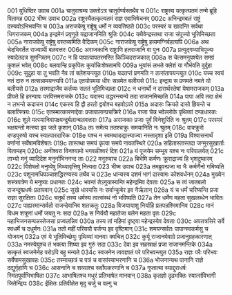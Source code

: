001  युधिष्ठिर उवाच
001a चातुराश्रम्य उक्तोऽत्र चातुर्वर्ण्यस्तथैव च
001c राष्ट्रस्य यत्कृत्यतमं तन्मे ब्रूहि पितामह
002  भीष्म उवाच
002a राष्ट्रस्यैतत्कृत्यतमं राज्ञ एवाभिषेचनम्
002c अनिन्द्रमबलं राष्ट्रं दस्यवोऽभिभवन्ति च
003a अराजकेषु राष्ट्रेषु धर्मो न व्यवतिष्ठते
003c परस्परं च खादन्ति सर्वथा धिगराजकम्
004a इन्द्रमेनं प्रवृणुते यद्राजानमिति श्रुतिः
004c यथैवेन्द्रस्तथा राजा संपूज्यो भूतिमिच्छता
005a नाराजकेषु राष्ट्रेषु वस्तव्यमिति वैदिकम्
005c नाराजकेषु राष्ट्रेषु हव्यमग्निर्वहत्यपि
006a अथ चेदभिवर्तेत राज्यार्थी बलवत्तरः
006c अराजकानि राष्ट्राणि हतराजानि वा पुनः
007a प्रत्युद्गम्याभिपूज्यः स्यादेतदत्र सुमन्त्रितम्
007c न हि पापात्पापतरमस्ति किञ्चिदराजकात्
008a स चेत्समनुपश्येत समग्रं कुशलं भवेत्
008c बलवान्हि प्रकुपितः कुर्यान्निःशेषतामपि
009a भूयांसं लभते क्लेशं या गौर्भवति दुर्दुहा
009c सुदुहा या तु भवति नैव तां क्लेशयन्त्युत
010a यदतप्तं प्रणमति न तत्संतापयन्त्युत
010c यच्च स्वयं नतं दारु न तत्सन्नामयन्त्यपि
011a एतयोपमया धीरः सन्नमेत बलीयसे
011c इन्द्राय स प्रणमते नमते यो बलीयसे
012a तस्माद्राजैव कर्तव्यः सततं भूतिमिच्छता
012c न धनार्थो न दारार्थस्तेषां येषामराजकम्
013a प्रीयते हि हरन्पापः परवित्तमराजके
013c यदास्य उद्धरन्त्यन्ये तदा राजानमिच्छति
014a पापा अपि तदा क्षेमं न लभन्ते कदाचन
014c एकस्य हि द्वौ हरतो द्वयोश्च बहवोऽपरे
015a अदासः क्रियते दासो ह्रियन्ते च बलात्स्त्रियः
015c एतस्मात्कारणाद्देवाः प्रजापालान्प्रचक्रिरे
016a राजा चेन्न भवेल्लोके पृथिव्यां दण्डधारकः
016c शूले मत्स्यानिवापक्ष्यन्दुर्बलान्बलवत्तराः
017a अराजकाः प्रजाः पूर्वं विनेशुरिति नः श्रुतम्
017c परस्परं भक्षयन्तो मत्स्या इव जले कृशान्
018a ताः समेत्य ततश्चक्रुः समयानिति नः श्रुतम्
018c वाक्क्रूरो दण्डपुरुषो यश्च स्यात्पारदारिकः
018e यश्च न स्वमथादद्यात्त्याज्या नस्तादृशा इति
019a विश्वासनार्थं वर्णानां सर्वेषामविशेषतः
019c तास्तथा समयं कृत्वा समये नावतस्थिरे
020a सहितास्तास्तदा जग्मुरसुखार्ताः पितामहम्
020c अनीश्वरा विनश्यामो भगवन्नीश्वरं दिश
021a यं पूजयेम सम्भूय यश्च नः परिपालयेत्
021c ताभ्यो मनुं व्यादिदेश मनुर्नाभिननन्द ताः
022  मनुरुवाच
022a बिभेमि कर्मणः क्रूराद्राज्यं हि भृशदुष्करम्
022c विशेषतो मनुष्येषु मिथ्यावृत्तिषु नित्यदा
023  भीष्म उवाच
023a तमब्रुवन्प्रजा मा भैः कर्मणैनो गमिष्यति
023c पशूनामधिपञ्चाशद्धिरण्यस्य तथैव च
023e धान्यस्य दशमं भागं दास्यामः कोशवर्धनम्
024a मुख्येन शस्त्रपत्रेण ये मनुष्याः प्रधानतः
024c भवन्तं तेऽनुयास्यन्ति महेन्द्रमिव देवताः
025a स त्वं जातबलो राजन्दुष्प्रधर्षः प्रतापवान्
025c सुखे धास्यसि नः सर्वान्कुबेर इव नैर्ऋतान्
026a यं च धर्मं चरिष्यन्ति प्रजा राज्ञा सुरक्षिताः
026c चतुर्थं तस्य धर्मस्य त्वत्संस्थं नो भविष्यति
027a तेन धर्मेण महता सुखलब्धेन भावितः
027c पाह्यस्मान्सर्वतो राजन्देवानिव शतक्रतुः
028a विजयायाशु निर्याहि प्रतपन्रश्मिमानिव
028c मानं विधम शत्रूणां धर्मो जयतु नः सदा
029a स निर्ययौ महातेजा बलेन महता वृतः
029c महाभिजनसम्पन्नस्तेजसा प्रज्वलन्निव
030a तस्य तां महिमां दृष्ट्वा महेन्द्रस्येव देवताः
030c अपतत्रसिरे सर्वे स्वधर्मे च दधुर्मनः
031a ततो महीं परिययौ पर्जन्य इव वृष्टिमान्
031c शमयन्सर्वतः पापान्स्वकर्मसु च योजयन्
032a एवं ये भूतिमिच्छेयुः पृथिव्यां मानवाः क्वचित्
032c कुर्यू राजानमेवाग्रे प्रजानुग्रहकारणात्
033a नमस्येयुश्च तं भक्त्या शिष्या इव गुरुं सदा
033c देवा इव सहस्राक्षं प्रजा राजानमन्तिके
034a सत्कृतं स्वजनेनेह परोऽपि बहु मन्यते
034c स्वजनेन त्ववज्ञातं परे परिभवन्त्युत
035a राज्ञः परैः परिभवः सर्वेषामसुखावहः
035c तस्माच्छत्रं च पत्रं च वासांस्याभरणानि च
036a भोजनान्यथ पानानि राज्ञे दद्युर्गृहाणि च
036c आसनानि च शय्याश्च सर्वोपकरणानि च
037a गुप्तात्मा स्याद्दुराधर्षः स्मितपूर्वाभिभाषिता
037c आभाषितश्च मधुरं प्रतिभाषेत मानवान्
038a कृतज्ञो दृढभक्तिः स्यात्संविभागी जितेन्द्रियः
038c ईक्षितः प्रतिवीक्षेत मृदु चर्जु च वल्गु च


